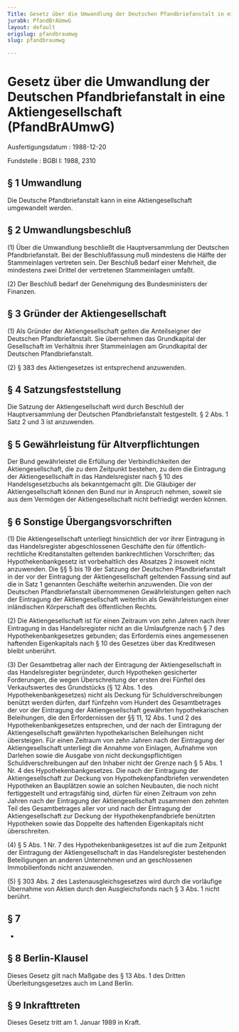 ```yaml
---
Title: Gesetz über die Umwandlung der Deutschen Pfandbriefanstalt in eine Aktiengesellschaft
jurabk: PfandBrAUmwG
layout: default
origslug: pfandbraumwg
slug: pfandbraumwg

---
```


# Gesetz über die Umwandlung der Deutschen Pfandbriefanstalt in eine Aktiengesellschaft (PfandBrAUmwG)

Ausfertigungsdatum
:   1988-12-20

Fundstelle
:   BGBl I: 1988, 2310



## § 1 Umwandlung

Die Deutsche Pfandbriefanstalt kann in eine Aktiengesellschaft
umgewandelt werden.


## § 2 Umwandlungsbeschluß

(1) Über die Umwandlung beschließt die Hauptversammlung der Deutschen
Pfandbriefanstalt. Bei der Beschlußfassung muß mindestens die Hälfte
der Stammeinlagen vertreten sein. Der Beschluß bedarf einer Mehrheit,
die mindestens zwei Drittel der vertretenen Stammeinlagen umfaßt.

(2) Der Beschluß bedarf der Genehmigung des Bundesministers der
Finanzen.


## § 3 Gründer der Aktiengesellschaft

(1) Als Gründer der Aktiengesellschaft gelten die Anteilseigner der
Deutschen Pfandbriefanstalt. Sie übernehmen das Grundkapital der
Gesellschaft im Verhältnis ihrer Stammeinlagen am Grundkapital der
Deutschen Pfandbriefanstalt.

(2) § 383 des Aktiengesetzes ist entsprechend anzuwenden.


## § 4 Satzungsfeststellung

Die Satzung der Aktiengesellschaft wird durch Beschluß der
Hauptversammlung der Deutschen Pfandbriefanstalt festgestellt. § 2
Abs. 1 Satz 2 und 3 ist anzuwenden.


## § 5 Gewährleistung für Altverpflichtungen

Der Bund gewährleistet die Erfüllung der Verbindlichkeiten der
Aktiengesellschaft, die zu dem Zeitpunkt bestehen, zu dem die
Eintragung der Aktiengesellschaft in das Handelsregister nach § 10 des
Handelsgesetzbuchs als bekanntgemacht gilt. Die Gläubiger der
Aktiengesellschaft können den Bund nur in Anspruch nehmen, soweit sie
aus dem Vermögen der Aktiengesellschaft nicht befriedigt werden
können.


## § 6 Sonstige Übergangsvorschriften

(1) Die Aktiengesellschaft unterliegt hinsichtlich der vor ihrer
Eintragung in das Handelsregister abgeschlossenen Geschäfte den für
öffentlich-rechtliche Kreditanstalten geltenden bankrechtlichen
Vorschriften; das Hypothekenbankgesetz ist vorbehaltlich des Absatzes
2 insoweit nicht anzuwenden. Die §§ 5 bis 19 der Satzung der Deutschen
Pfandbriefanstalt in der vor der Eintragung der Aktiengesellschaft
geltenden Fassung sind auf die in Satz 1 genannten Geschäfte weiterhin
anzuwenden. Die von der Deutschen Pfandbriefanstalt übernommenen
Gewährleistungen gelten nach der Eintragung der Aktiengesellschaft
weiterhin als Gewährleistungen einer inländischen Körperschaft des
öffentlichen Rechts.

(2) Die Aktiengesellschaft ist für einen Zeitraum von zehn Jahren nach
ihrer Eintragung in das Handelsregister nicht an die Umlaufgrenze nach
§ 7 des Hypothekenbankgesetzes gebunden; das Erfordernis eines
angemessenen haftenden Eigenkapitals nach § 10 des Gesetzes über das
Kreditwesen bleibt unberührt.

(3) Der Gesamtbetrag aller nach der Eintragung der Aktiengesellschaft
in das Handelsregister begründeter, durch Hypotheken gesicherter
Forderungen, die wegen Überschreitung der ersten drei Fünftel des
Verkaufswertes des Grundstücks (§ 12 Abs. 1 des
Hypothekenbankgesetzes) nicht als Deckung für Schuldverschreibungen
benützt werden dürfen, darf fünfzehn vom Hundert des Gesamtbetrages
der vor der Eintragung der Aktiengesellschaft gewährten
hypothekarischen Beleihungen, die den Erfordernissen der §§ 11, 12
Abs. 1 und 2 des Hypothekenbankgesetzes entsprechen, und der nach der
Eintragung der Aktiengesellschaft gewährten hypothekarischen
Beleihungen nicht übersteigen. Für einen Zeitraum von zehn Jahren nach
der Eintragung der Aktiengesellschaft unterliegt die Annahme von
Einlagen, Aufnahme von Darlehen sowie die Ausgabe von nicht
deckungspflichtigen Schuldverschreibungen auf den Inhaber nicht der
Grenze nach § 5 Abs. 1 Nr. 4 des Hypothekenbankgesetzes. Die nach der
Eintragung der Aktiengesellschaft zur Deckung von
Hypothekenpfandbriefen verwendeten Hypotheken an Bauplätzen sowie an
solchen Neubauten, die noch nicht fertiggestellt und ertragsfähig
sind, dürfen für einen Zeitraum von zehn Jahren nach der Eintragung
der Aktiengesellschaft zusammen den zehnten Teil des Gesamtbetrages
aller vor und nach der Eintragung der Aktiengesellschaft zur Deckung
der Hypothekenpfandbriefe benützten Hypotheken sowie das Doppelte des
haftenden Eigenkapitals nicht überschreiten.

(4) § 5 Abs. 1 Nr. 7 des Hypothekenbankgesetzes ist auf die zum
Zeitpunkt der Eintragung der Aktiengesellschaft in das Handelsregister
bestehenden Beteiligungen an anderen Unternehmen und an geschlossenen
Immobilienfonds nicht anzuwenden.

(5) § 303 Abs. 2 des Lastenausgleichsgesetzes wird durch die
vorläufige Übernahme von Aktien durch den Ausgleichsfonds nach § 3
Abs. 1 nicht berührt.


## § 7

-


## § 8 Berlin-Klausel

Dieses Gesetz gilt nach Maßgabe des § 13 Abs. 1 des Dritten
Überleitungsgesetzes auch im Land Berlin.


## § 9 Inkrafttreten

Dieses Gesetz tritt am 1. Januar 1989 in Kraft.

